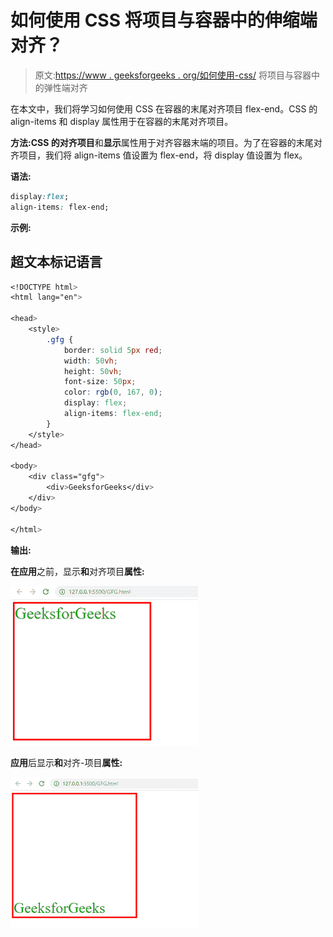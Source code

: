 # 如何使用 CSS 将项目与容器中的伸缩端对齐？

> 原文:[https://www . geeksforgeeks . org/如何使用-css/](https://www.geeksforgeeks.org/how-to-align-item-to-the-flex-end-in-the-container-using-css/) 将项目与容器中的弹性端对齐

在本文中，我们将学习如何使用 CSS 在容器的末尾对齐项目 flex-end。CSS 的 align-items 和 display 属性用于在容器的末尾对齐项目。

**方法:**CSS 的**对齐项目**和**显示**属性用于对齐容器末端的项目。为了在容器的末尾对齐项目，我们将 align-items 值设置为 flex-end，将 display 值设置为 flex。

**语法:**

```css
display:flex;
align-items: flex-end; 
```

**示例:**

## 超文本标记语言

```css
<!DOCTYPE html>
<html lang="en">

<head>
    <style>
        .gfg {
            border: solid 5px red;
            width: 50vh;
            height: 50vh;
            font-size: 50px;
            color: rgb(0, 167, 0);
            display: flex;
            align-items: flex-end;
        }
    </style>
</head>

<body>
    <div class="gfg">
        <div>GeeksforGeeks</div>
    </div>
</body>

</html>
```

**输出:**

**在应用**之前，显示**和**对齐项目**属性:**

![](img/173b037bd88933e223bd5c912d760132.png)

**应用**后显示**和**对齐-项目**属性:**

![](img/69cd2b0884029ff9adff820147e423ec.png)